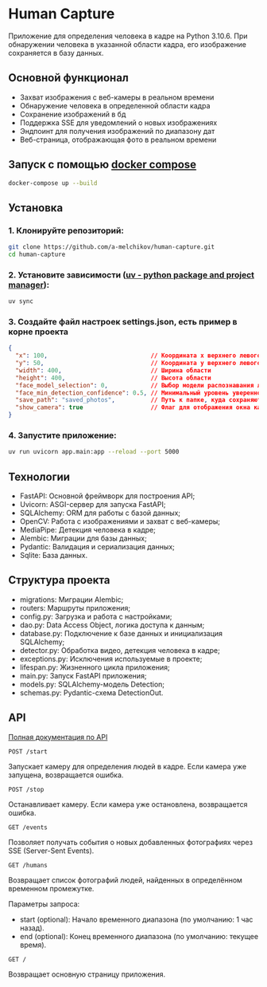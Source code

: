 # Human Capture

Приложение для определения человека в кадре на Python 3.10.6.
При обнаружении человека в указанной области кадра, его изображение сохраняется в базу данных.

## Основной функционал

- Захват изображения с веб-камеры в реальном времени
- Обнаружение человека в определенной области кадра
- Сохранение изображений в бд
- Поддержка SSE для уведомлений о новых изображениях
- Эндпоинт для получения изображений по диапазону дат
- Веб-страница, отображающая фото в реальном времени

## Запуск с помощью [docker compose](https://github.com/docker/compose)

```bash
docker-compose up --build
```

## Установка

### 1. Клонируйте репозиторий:

```bash
git clone https://github.com/a-melchikov/human-capture.git
cd human-capture
```

### 2. Установите зависимости ([uv - python package and project manager](https://docs.astral.sh/uv/)):

```bash
uv sync
```

### 3. Создайте файл настроек settings.json, есть пример в корне проекта

```json
{
  "x": 100,                             // Координата x верхнего левого угла для поиска человека
  "y": 50,                              // Координата y верхнего левого угла для поиска человека
  "width": 400,                         // Ширина области
  "height": 400,                        // Высота области
  "face_model_selection": 0,            // Выбор модели распознавания лица: 0 — на коротком расстоянии, 1 — на дальнем расстоянии
  "face_min_detection_confidence": 0.5, // Минимальный уровень уверенности (0.0–1.0), при котором лицо считается обнаруженным
  "save_path": "saved_photos",          // Путь к папке, куда сохраняются снимки с обнаруженными людьми
  "show_camera": true                   // Флаг для отображения окна камеры
}
```

### 4. Запустите приложение:

```bash
uv run uvicorn app.main:app --reload --port 5000
```

## Технологии

- FastAPI: Основной фреймворк для построения API;
- Uvicorn: ASGI-сервер для запуска FastAPI;
- SQLAlchemy: ORM для работы с базой данных;
- OpenCV: Работа с изображениями и захват с веб-камеры;
- MediaPipe: Детекция человека в кадре;
- Alembic: Миграции для базы данных;
- Pydantic: Валидация и сериализация данных;
- Sqlite: База данных.

## Структура проекта

- migrations: Миграции Alembic;
- routers: Маршруты приложения;
- config.py: Загрузка и работа с настройками;
- dao.py: Data Access Object, логика доступа к данным;
- database.py: Подключение к базе данных и инициализация SQLAlchemy;
- detector.py: Обработка видео, детекция человека в кадре;
- exceptions.py: Исключения используемые в проекте;
- lifespan.py: Жизненного цикла приложения;
- main.py: Запуск FastAPI приложения;
- models.py: SQLAlchemy-модель Detection;
- schemas.py: Pydantic-схема DetectionOut.

## API

[Полная документация по API](http://localhost:5000/docs)

`POST /start`

Запускает камеру для определения людей в кадре. Если камера уже запущена, возвращается ошибка.

`POST /stop`

Останавливает камеру. Если камера уже остановлена, возвращается ошибка.

`GET /events`

Позволяет получать события о новых добавленных фотографиях через SSE (Server-Sent Events).

`GET /humans`

Возвращает список фотографий людей, найденных в определённом временном промежутке.

Параметры запроса:
- start (optional): Начало временного диапазона (по умолчанию: 1 час назад).
- end (optional): Конец временного диапазона (по умолчанию: текущее время).

`GET /`

Возвращает основную страницу приложения.